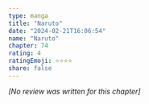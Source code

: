 ```yaml
---
type: manga
title: "Naruto"
date: "2024-02-21T16:06:54"
name: "Naruto"
chapter: 74
rating: 4
ratingEmoji: ⭐️⭐️⭐️⭐️
share: false
---
```


_[No review was written for this chapter]_
